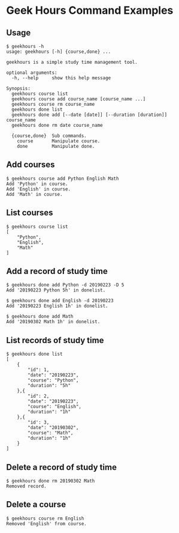 # Geek Hours Command Examples

## Usage
```
$ geekhours -h
usage: geekhours [-h] {course,done} ...

geekhours is a simple study time management tool.

optional arguments:
  -h, --help     show this help message

Synopsis:
  geekhours course list
  geekhours course add course_name [course_name ...]
  geekhours course rm course_name
  geekhours done list
  geekhours done add [--date [date]] [--duration [duration]] course_name
  geekhours done rm date course_name

  {course,done}  Sub commands.
    course       Manipulate course.
    done         Manipulate done.
```

## Add courses

```
$ geekhours course add Python English Math
Add 'Python' in course.
Add 'English' in course.
Add 'Math' in course.
```

## List courses

```
$ geekhours course list
[
    "Python",
    "English",
    "Math"
]
```

## Add a record of study time

```
$ geekhours done add Python -d 20190223 -D 5
Add '20190223 Python 5h' in donelist.

$ geekhours done add English -d 20190223
Add '20190223 English 1h' in donelist.

$ geekhours done add Math
Add '20190302 Math 1h' in donelist.
```

## List records of study time

```
$ geekhours done list
[
    {
        "id": 1,
        "date": "20190223",
        "course": "Python",
        "duration": "5h"
    },{
        "id": 2,
        "date": "20190223",
        "course": "English",
        "duration": "1h"
    },{
        "id': 3,
        "date": "20190302",
        "course": "Math",
        "duration": "1h"
    }
]
```

## Delete a record of study time

```
$ geekhours done rm 20190302 Math
Removed record.
```

## Delete a course

```
$ geekhours course rm English
Removed 'English' from course.
```
